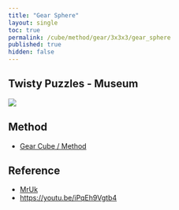 ```yaml
---
title: "Gear Sphere"
layout: single
toc: true
permalink: /cube/method/gear/3x3x3/gear_sphere
published: true
hidden: false
---
```


<head>
  <base target="_blank">
</head>



## Twisty Puzzles - Museum

<a href="https://twistypuzzles.com/app/museum/museum_showitem.php?pkey=8364">
  <img src="https://twistypuzzles.com/museum/large/08364-01.jpg">
</a>



## Method

- [Gear Cube / Method](/cube/method/gear/3x3x3/gear_cube/method)



## Reference

- [MrUk](https://youtu.be/KEMA7UfC2C0)
- <https://youtu.be/iPqEh9Vgtb4>
